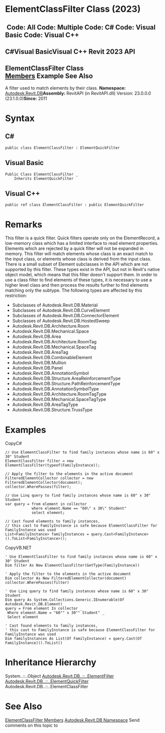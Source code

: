 # ElementClassFilter Class (2023)

﻿
 Code: All Code: Multiple Code: C# Code: Visual Basic Code: Visual C++   
---  
C#Visual BasicVisual C++
Revit 2023 API  
---  
ElementClassFilter Class  
[Members](e19b753f-8d74-0a9c-b8aa-65809418ff97.md "ElementClassFilter Members") Example See Also  
---  
A filter used to match elements by their class. 
**Namespace:** [Autodesk.Revit.DB](87546ba7-461b-c646-cbb1-2cb8f5bff8b2.md "Autodesk.Revit.DB Namespace")**Assembly:** RevitAPI (in RevitAPI.dll) Version: 23.0.0.0 (23.1.0.0)**Since:** 2011 
# Syntax
C#  
---  
```text
public class ElementClassFilter : ElementQuickFilter
```
  
Visual Basic  
---  
```text
Public Class ElementClassFilter _
	Inherits ElementQuickFilter
```
  
Visual C++  
---  
```text
public ref class ElementClassFilter : public ElementQuickFilter
```
  
# Remarks
This filter is a quick filter. Quick filters operate only on the ElementRecord, a low-memory class which has a limited interface to read element properties. Elements which are rejected by a quick filter will not be expanded in memory. 
This filter will match elements whose class is an exact match to the input class, or elements whose class is derived from the input class.
There is a small subset of Element subclasses in the API which are not supported by this filter. These types exist in the API, but not in Revit's native object model, which means that this filter doesn't support them. In order to use a class filter to find elements of these types, it is necessary to use a higher level class and then process the results further to find elements matching only the subtype. The following types are affected by this restriction: 
  * Subclasses of Autodesk.Revit.DB.Material
  * Subclasses of Autodesk.Revit.DB.CurveElement
  * Subclasses of Autodesk.Revit.DB.ConnectorElement
  * Subclasses of Autodesk.Revit.DB.HostedSweep
  * Autodesk.Revit.DB.Architecture.Room
  * Autodesk.Revit.DB.Mechanical.Space
  * Autodesk.Revit.DB.Area
  * Autodesk.Revit.DB.Architecture.RoomTag
  * Autodesk.Revit.DB.Mechanical.SpaceTag
  * Autodesk.Revit.DB.AreaTag
  * Autodesk.Revit.DB.CombinableElement
  * Autodesk.Revit.DB.Mullion
  * Autodesk.Revit.DB.Panel
  * Autodesk.Revit.DB.AnnotationSymbol
  * Autodesk.Revit.DB.Structure.AreaReinforcementType
  * Autodesk.Revit.DB.Structure.PathReinforcementType
  * Autodesk.Revit.DB.AnnotationSymbolType
  * Autodesk.Revit.DB.Architecture.RoomTagType
  * Autodesk.Revit.DB.Mechanical.SpaceTagType
  * Autodesk.Revit.DB.AreaTagType
  * Autodesk.Revit.DB.Structure.TrussType

# Examples
CopyC#
```text
// Use ElementClassFilter to find family instances whose name is 60" x 30" Student 
ElementClassFilter filter = new ElementClassFilter(typeof(FamilyInstance));

// Apply the filter to the elements in the active document
FilteredElementCollector collector = new FilteredElementCollector(document);
collector.WherePasses(filter);

// Use Linq query to find family instances whose name is 60" x 30" Student
var query = from element in collector
            where element.Name == "60\" x 30\" Student"
            select element;

// Cast found elements to family instances, 
// this cast to FamilyInstance is safe because ElementClassFilter for FamilyInstance was used
List<FamilyInstance> familyInstances = query.Cast<FamilyInstance>().ToList<FamilyInstance>();
```

CopyVB.NET
```text
' Use ElementClassFilter to find family instances whose name is 60" x 30" Student 
Dim filter As New ElementClassFilter(GetType(FamilyInstance))

' Apply the filter to the elements in the active document
Dim collector As New FilteredElementCollector(document)
collector.WherePasses(filter)

' Use Linq query to find family instances whose name is 60" x 30" Student
Dim query As System.Collections.Generic.IEnumerable(Of Autodesk.Revit.DB.Element)
query = From element In collector _
 Where element.Name = "60"" x 30"" Student" _
 Select element

' Cast found elements to family instances, 
' this cast to FamilyInstance is safe because ElementClassFilter for FamilyInstance was used
Dim familyInstances As List(Of FamilyInstance) = query.Cast(Of FamilyInstance)().ToList()
```

# Inheritance Hierarchy
System..::..Object [Autodesk.Revit.DB..::..ElementFilter](b8b46cbf-9ecc-0745-ec53-c3c3b6510113.md "ElementFilter Class") [Autodesk.Revit.DB..::..ElementQuickFilter](ebc95d82-11fc-69f6-2df1-52331dd36443.md "ElementQuickFilter Class") Autodesk.Revit.DB..::..ElementClassFilter
# See Also
[ElementClassFilter Members](e19b753f-8d74-0a9c-b8aa-65809418ff97.md "ElementClassFilter Members")
[Autodesk.Revit.DB Namespace](87546ba7-461b-c646-cbb1-2cb8f5bff8b2.md "Autodesk.Revit.DB Namespace")
Send comments on this topic to 